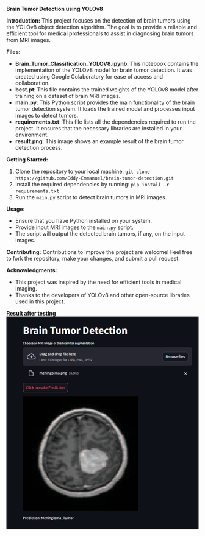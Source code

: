 **Brain Tumor Detection using YOLOv8**

**Introduction:**
This project focuses on the detection of brain tumors using the YOLOv8 object detection algorithm. The goal is to provide a reliable and efficient tool for medical professionals to assist in diagnosing brain tumors from MRI images.

**Files:**
- **Brain_Tumor_Classification_YOLOV8.ipynb**: This notebook contains the implementation of the YOLOv8 model for brain tumor detection. It was created using Google Colaboratory for ease of access and collaboration.
- **best.pt**: This file contains the trained weights of the YOLOv8 model after training on a dataset of brain MRI images.
- **main.py**: This Python script provides the main functionality of the brain tumor detection system. It loads the trained model and processes input images to detect tumors.
- **requirements.txt**: This file lists all the dependencies required to run the project. It ensures that the necessary libraries are installed in your environment.
- **result.png**: This image shows an example result of the brain tumor detection process.

**Getting Started:**
1. Clone the repository to your local machine: `git clone https://github.com/Eddy-Emmanuel/brain-tumor-detection.git`
2. Install the required dependencies by running: `pip install -r requirements.txt`
3. Run the `main.py` script to detect brain tumors in MRI images.

**Usage:**
- Ensure that you have Python installed on your system.
- Provide input MRI images to the `main.py` script.
- The script will output the detected brain tumors, if any, on the input images.

**Contributing:**
Contributions to improve the project are welcome! Feel free to fork the repository, make your changes, and submit a pull request.

**Acknowledgments:**
- This project was inspired by the need for efficient tools in medical imaging.
- Thanks to the developers of YOLOv8 and other open-source libraries used in this project.

**Result after testing**
![Result Image](result.png)
